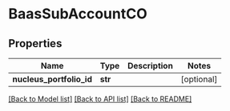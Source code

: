 # BaasSubAccountCO

## Properties
Name | Type | Description | Notes
------------ | ------------- | ------------- | -------------
**nucleus_portfolio_id** | **str** |  | [optional] 

[[Back to Model list]](../README.md#documentation-for-models) [[Back to API list]](../README.md#documentation-for-api-endpoints) [[Back to README]](../README.md)


